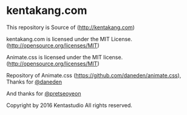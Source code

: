 # kentakang.com
This repository is Source of (http://kentakang.com)

kentakang.com is licensed under the MIT License. (http://opensource.org/licenses/MIT)

Animate.css is licensed under the MIT license. (http://opensource.org/licenses/MIT)

Repository of Animate.css (https://github.com/daneden/animate.css), Thanks for [@daneden](https://github.com/daneden/)

And thanks for [@pretseoyeon](https://github.com/pretseoyeon)

Copyright by 2016 Kentastudio All rights reserved.
